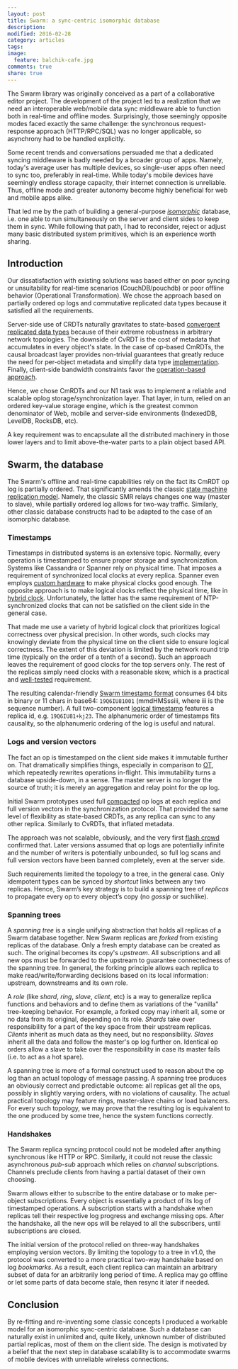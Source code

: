```yaml
---
layout: post
title: Swarm: a sync-centric isomorphic database
description:
modified: 2016-02-28
category: articles
tags:
image:
  feature: balchik-cafe.jpg
comments: true
share: true
---
```



The Swarm library was originally conceived as a part of a collaborative editor project. The development of the project led to a realization that we need an interoperable web/mobile data sync middleware able to function both in real-time and offline modes.
Surprisingly, those seemingly opposite modes faced exactly the same challenge: the synchronous request-response approach (HTTP/RPC/SQL) was no longer applicable, so asynchrony had to be handled explicitly.

Some recent trends and conversations persuaded me that a dedicated syncing middleware is badly needed by a broader group of apps. Namely, today's average user has multiple devices, so single-user apps often need to sync too, preferably in real-time. While today's mobile devices have seemingly endless storage capacity, their internet connection is unreliable. Thus, offline mode and greater autonomy become highly beneficial for web and mobile apps alike.

That led me by the path of building a general-purpose [*isomorphic*][iso] database, i.e. one able to run simultaneously on the server and client sides to keep them in sync. While following that path, I had to reconsider, reject or adjust many basic distributed system primitives, which is an experience worth sharing.

## Introduction

Our dissatisfaction with existing solutions was based either on poor syncing or unsuitability for real-time scenarios (CouchDB/pouchdb) or poor offline behavior (Operational Transformation). We chose the approach based on partially ordered op logs and commutative replicated data types because it satisfied all the requirements.

Server-side use of CRDTs naturally gravitates to state-based [convergent replicated data types][riak] because of their extreme robustness in arbitrary network topologies. The downside of CvRDT is the cost of metadata that accumulates in every object's state. In the case of op-based CmRDTs, the causal broadcast layer provides non-trivial guarantees that greatly reduce the need for per-object metadata and simplify data type [implementation][counters]. Finally, client-side bandwidth constraints favor the [operation-based approach][googledocs].

Hence, we chose CmRDTs and our N1 task was to implement a reliable and scalable oplog storage/synchronization layer. That layer, in turn, relied on an ordered key-value storage engine, which is the greatest common denominator of Web, mobile and server-side environments (IndexedDB, LevelDB, RocksDB, etc).

A key requirement was to encapsulate all the distributed machinery in those lower layers and to limit above-the-water parts to a plain object based API.

## Swarm, the database

The Swarm's offline and real-time capabilities rely on the fact its CmRDT op log is partially ordered. That significantly amends the classic [state machine replication model][smr]. Namely, the classic SMR relays changes one way (master to slave), while partially ordered log allows for two-way traffic.
Similarly, other classic database constructs had to be adapted to the case of an isomorphic database.

### Timestamps

Timestamps in distributed systems is an extensive topic. Normally, every operation is timestamped to ensure proper storage and synchronization. Systems like Cassandra or Spanner rely on physical time. That imposes a requirement of synchronized local clocks at every replica. Spanner even employs [custom hardware][spanner] to make physical clocks good enough.
The opposite approach is to make logical clocks reflect the physical time, like in [hybrid clock][buffalo]. Unfortunately, the latter has the same requirement of NTP-synchronized clocks that can not be satisfied on the client side in the general case.

That made me use a variety of hybrid logical clock that prioritizes logical correctness over physical precision. In other words, such clocks may knowingly deviate from the physical time on the client side to ensure logical correctness. The extent of this deviation is limited by the network round trip time (typically on the order of a tenth of a second). Such an approach leaves the requirement of good clocks for the top servers only. The rest of the replicas simply need clocks with a reasonable skew, which is a practical and [well-tested][ledbat] requirement.

The resulting calendar-friendly [Swarm timestamp format][swarm-adaptable] consumes 64 bits in binary or 11 chars in base64: `19Q6IU81001` (mmdHMSssiii, where iii is the sequence number).
A full two-component [logical timestamp][lamp] features a replica id, e.g. `19Q6IU81+kj23`. The alphanumeric order of timestamps fits causality, so the alphanumeric ordering of the log is useful and natural.

### Logs and version vectors

The fact an op is timestamped on the client side makes it immutable further on. That dramatically simplifies things, especially in comparison to [OT][googledocs], which repeatedly rewrites operations in-flight. This immutability turns a database upside-down, in a sense. The master server is no longer the source of truth; it is merely an aggregation and relay point for the op log.

Initial Swarm prototypes used full [compacted][compact] op logs at each replica and full version vectors in the synchronization protocol. That provided the same level of flexibility as state-based CRDTs, as any replica can sync to any other replica. Similarly to CvRDTs, that inflated metadata.

The approach was not scalable, obviously, and the very first [flash crowd][HN] confirmed that. Later versions assumed that op logs are potentially infinite and the number of writers is potentially unbounded, so full log scans and full version vectors have been banned completely, even at the server side.

Such requirements limited the topology to a tree, in the general case. Only idempotent types can be synced by *shortcut* links between any two replicas.
Hence, Swarm’s key strategy is to build a spanning tree of *replicas* to propagate every op to every object’s copy (no *gossip* or suchlike).

### Spanning trees

A *spanning tree* is a single unifying abstraction that holds all replicas of a Swarm database together. New Swarm replicas are *forked* from existing replicas of the database. Only a fresh empty database can be created as such. The original becomes its copy's *upstream*. All subscriptions and all new ops must be forwarded to the upstream to guarantee connectedness of the spanning tree. In general, the forking principle allows each replica to make read/write/forwarding decisions based on its local information: upstream, downstreams and its own role.

A *role* (like *shard*, *ring*, *slave*, *client*, etc) is a way to generalize replica functions and behaviors and to define them as variations of the "vanilla" tree-keeping behavior. For example, a forked copy may inherit all, some or no data from its original, depending on its role. *Shards* take over responsibility for a part of the key space from their upstream replicas. *Clients* inherit as much data as they need, but no responsibility. *Slaves* inherit all the data and follow the master's op log further on. Identical op orders allow a slave to take over the responsibility in case its master fails (i.e. to act as a hot spare).

A spanning tree is more of a formal construct used to reason about the op log than an actual topology of message passing. A spanning tree produces an obviously correct and predictable outcome: all replicas get all the ops, possibly in slightly varying orders, with no violations of causality. The actual practical topology may feature rings, master-slave chains or load balancers. For every such topology, we may prove that the resulting log is equivalent to the one produced by some tree, hence the system functions correctly.

### Handshakes

The Swarm replica syncing protocol could not be modeled after anything synchronous like HTTP or RPC. Similarly, it could not reuse the classic asynchronous *pub-sub* approach which relies on *channel* subscriptions. Channels preclude clients from having a partial dataset of their own choosing.

Swarm allows either to subscribe to the entire database or to make per-object subscriptions. Every object is essentially a product of its log of timestamped operations. A subscription starts with a handshake when replicas tell their respective log progress and exchange missing ops. After the handshake, all the new ops will be relayed to all the subscribers, until subscriptions are closed.

The initial version of the protocol relied on three-way handshakes employing version vectors. By limiting the topology to a tree in v1.0, the protocol was converted to a more practical two-way handshake based on log *bookmarks*. As a result, each client replica can maintain an arbitrary subset of data for an arbitrarily long period of time. A replica may go offline or let some parts of data become stale, then resync it later if needed.


## Conclusion

By re-fitting and re-inventing some classic concepts I produced a workable model for an isomorphic sync-centric database. Such a database can naturally exist in unlimited and, quite likely, unknown number of distributed partial replicas, most of them on the client side. The design is motivated by a belief that the next step in database scalability is to accommodate swarms of mobile devices with unreliable wireless connections.

[googledocs]: http://googledrive.blogspot.ru/2010/09/whats-different-about-new-google-docs.html
[smr]: http://research.microsoft.com/en-us/um/people/lamport/pubs/implementation.pdf
[spanner]: http://static.googleusercontent.com/media/research.google.com/en//archive/spanner-osdi2012.pdf
[buffalo]: http://www.cse.buffalo.edu/tech-reports/2014-04.pdf
[swarm-adaptable]: AdaptableClock.js
[HN]: https://news.ycombinator.com/item?id=8453036
[compact]: https://cwiki.apache.org/confluence/display/KAFKA/Log+Compaction
[counters]: http://hal.upmc.fr/inria-00555588/document "Section 3.1.1, op-based counter"
[iso]: http://isomorphic.net/ "'isomorphic' in the sense of 'isomorphic js app'"
[riak]: http://docs.basho.com/riak/latest/dev/using/data-types/
[lamp]: https://en.wikipedia.org/wiki/Lamport_timestamps
[ledbat]: https://en.wikipedia.org/wiki/LEDBAT
